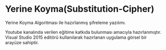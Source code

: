 # Yerine Koyma(Substitution-Cipher)
Yerine Koyma Algoritması ile hazırlanmış şifreleme yazılımı.

Youtube kanalında verilen eğitime katkıda bulunması amacıyla hazırlanmıştır.<br>
Visual Studio 2015 editörü kullanılarak hazırlanan uygulama görsel bir arayüze sahiptir.

